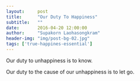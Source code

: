 ```yaml
---
layout:     post
title:      "Our Duty To Happiness"
subtitle:   ""
date:       2016-04-20 12:00:00
author:     "Supakorn Laohasongkram"
header-img: "img/post-bg-02.jpg"
tags: ['true-happines-essential']
---
```


Our duty to unhappiness is to know.

Our duty to the cause of our unhappiness is to let go.